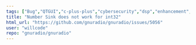 ```yaml
---
tags: ["Bug","QTGUI","c-plus-plus","cybersecurity","dsp","enhancement","gnu","gnuradio","hacktoberfest","help-wanted","python","radio","sdr","wireless"]
title: "Number Sink does not work for int32"
html_url: "https://github.com/gnuradio/gnuradio/issues/5056"
user: "willcode"
repo: "gnuradio/gnuradio"
---
```


